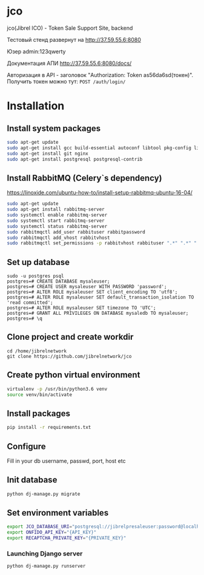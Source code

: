 # jco
jco(Jibrel ICO) - Token Sale Support Site, backend


Тестовый стенд развернут на http://37.59.55.6:8080

Юзер admin:123qwerty

Документация АПИ http://37.59.55.6:8080/docs/

Авторизация в API - заголовок "Authorization: Token as56da6sd(токен)". Получить токен можно тут: `POST /auth/login/`


# Installation

## Install system packages

```sh
sudo apt-get update
sudo apt-get install gcc build-essential autoconf libtool pkg-config libssl-dev libffi-dev python3-dev virtualenv
sudo apt-get install git nginx
sudo apt-get install postgresql postgresql-contrib
```


## Install RabbitMQ (Celery`s dependency)

https://linoxide.com/ubuntu-how-to/install-setup-rabbitmq-ubuntu-16-04/
```sh
sudo apt-get update
sudo apt-get install rabbitmq-server
sudo systemctl enable rabbitmq-server
sudo systemctl start rabbitmq-server
sudo systemctl status rabbitmq-server
sudo rabbitmqctl add_user rabbituser rabbitpassword
sudo rabbitmqctl add_vhost rabbitvhost
sudo rabbitmqctl set_permissions -p rabbitvhost rabbituser ".*" ".*" ".*"
```


## Set up database

```
sudo -u postgres psql
postgres=# CREATE DATABASE mysaleuser;
postgres=# CREATE USER mysaleuser WITH PASSWORD 'password';
postgres=# ALTER ROLE mysaleuser SET client_encoding TO 'utf8';
postgres=# ALTER ROLE mysaleuser SET default_transaction_isolation TO 'read committed';
postgres=# ALTER ROLE mysaleuser SET timezone TO 'UTC';
postgres=# GRANT ALL PRIVILEGES ON DATABASE mysaledb TO mysaleuser;
postgres=# \q
```


## Clone project and create workdir

```
cd /home/jibrelnetwork
git clone https://github.com/jibrelnetwork/jco
```


## Create python virtual environment

```sh
virtualenv -p /usr/bin/python3.6 venv
source venv/bin/activate
```


## Install packages

```sh
pip install -r requirements.txt
```


## Configure

Fill in your db username, passwd, port, host etc


## Init database

```sh
python dj-manage.py migrate
```


## Set environment variables

```sh
export JCO_DATABASE_URI="postgresql://jibrelpresaleuser:password@localhost/jibrelpresaledb"
export ONFIDO_API_KEY="{API_KEY}"
export RECAPTCHA_PRIVATE_KEY="{PRIVATE_KEY}"
```


### Launching Django server

```sh
python dj-manage.py runserver
```
